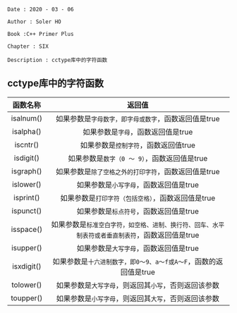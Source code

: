 ```
Date : 2020 - 03 - 06

Author : Soler HO

Book :C++ Primer Plus

Chapter : SIX
 
Description : cctype库中的字符函数
```
## cctype库中的字符函数
|函数名称|返回值|
|:--:|:--:|
|isalnum()|如果参数是`字母数字，即字母或数字`，函数返回值是true|
|isalpha()|如果参数是`字母`，函数返回值是true|
|iscntr()|如果参数是`控制字符`，函数返回值true|
|isdigit()|如果参数是`数字（0 ～ 9）`，函数返回值是true|
|isgraph()|如果参数是`除了空格之外的打印字符`，函数返回值是true|
|islower()|如果参数是`小写字母`，函数返回值是true|
|isprint()|如果参数是`打印字符（包括空格）`，函数返回值是true|
|ispunct()|如果参数是`标点符号`，函数返回值是true|
|isspace()|如果参数是`标准空白字符，如空格、进制、换行符、回车、水平制表符或者垂直制表符`，函数返回值是true|
|isupper()|如果参数是`大写字母`，函数返回值是true|
|isxdigit()|如果参数是`十六进制数字，即0～9、a～f或A～F`，函数的返回值是true|
|tolower()|如果参数是`大写字母`，则返回其`小写`，否则返回该参数|
|toupper()|如果参数是`小写字母`，则返回其`大写`，否则返回该参数|


